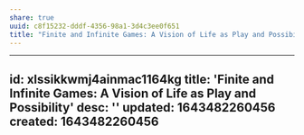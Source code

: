 ```yaml
---
share: true
uuid: c8f15232-dddf-4356-98a1-3d4c3ee0f651
title: "Finite and Infinite Games: A Vision of Life as Play and Possibility"
---
```

---
id: xlssikkwmj4ainmac1164kg
title: 'Finite and Infinite Games: A Vision of Life as Play and Possibility'
desc: ''
updated: 1643482260456
created: 1643482260456
---